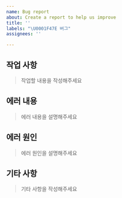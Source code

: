 ```yaml
---
name: Bug report
about: Create a report to help us improve
title: ''
labels: "\U0001F47E 버그"
assignees: ''

---
```


## 작업 사항

> 작업할 내용을 작성해주세요

## 에러 내용

> 에러 내용을 설명해주세요

## 에러 원인

> 에러 원인을 설명해주세요

## 기타 사항

> 기타 사항을 작성해주세요

